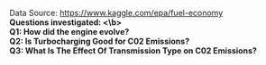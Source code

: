 Data Source: https://www.kaggle.com/epa/fuel-economy <br>
<b>Questions investigated: <\b><br>
Q1: How did the engine evolve?<br>
Q2: Is Turbocharging Good for C02 Emissions?<br>
Q3: What Is The Effect Of Transmission Type on C02 Emissions?<br>
